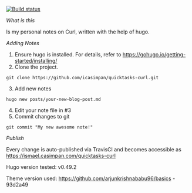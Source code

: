 [![Build status](https://travis-ci.com/icasimpan/quicktasks-curl.svg)](https://travis-ci.com/icasimpan/quicktasks-curl)

*What is this*

Is my personal notes on Curl, written with the help of hugo.

*Adding Notes*
1. Ensure hugo is installed. For details, refer to https://gohugo.io/getting-started/installing/
2. Clone the project.
```
git clone https://github.com/icasimpan/quicktasks-curl.git
```
3. Add new notes
```
hugo new posts/your-new-blog-post.md
```
4. Edit your note file in #3
5. Commit changes to git
```
git commit "My new awesome note!"
```


*Publish*

Every change is auto-published via TravisCI and becomes accessible as https://ismael.casimpan.com/quicktasks-curl


Hugo version tested: v0.49.2

Theme version used: https://github.com/arjunkrishnababu96/basics - 93d2a49
